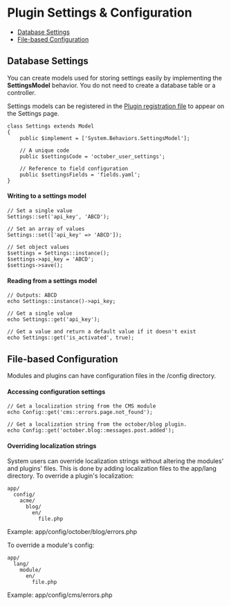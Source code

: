 # Plugin Settings & Configuration

- [Database Settings](#database-settings)
- [File-based Configuration](#file-configuration)



<a name="database-settings"></a>
## Database Settings

You can create models used for storing settings easily by implementing the **SettingsModel** behavior. You do not need to create a database table or a controller.

Settings models can be registered in the [Plugin registration file](http://octobercms.com/docs/plugin/registration#backend-settings) to appear on the Settings page.

    class Settings extends Model
    {
        public $implement = ['System.Behaviors.SettingsModel'];

        // A unique code
        public $settingsCode = 'october_user_settings';

        // Reference to field configuration
        public $settingsFields = 'fields.yaml';
    }

#### Writing to a settings model

    // Set a single value
    Settings::set('api_key', 'ABCD');

    // Set an array of values
    Settings::set(['api_key' => 'ABCD']);

    // Set object values
    $settings = Settings::instance();
    $settings->api_key = 'ABCD';
    $settings->save();

#### Reading from a settings model

    // Outputs: ABCD
    echo Settings::instance()->api_key;

    // Get a single value
    echo Settings::get('api_key');

    // Get a value and return a default value if it doesn't exist
    echo Settings::get('is_activated', true);



<a name="file-configuration"></a>
## File-based Configuration

Modules and plugins can have configuration files in the /config directory.

#### Accessing configuration settings

    // Get a localization string from the CMS module
    echo Config::get('cms::errors.page.not_found');

    // Get a localization string from the october/blog plugin.
    echo Config::get('october.blog::messages.post.added');

#### Overriding localization strings

System users can override localization strings without altering the modules' and plugins' files. This is done by adding localization files to the app/lang directory. To override a plugin's localization:

    app/
      config/
        acme/
          blog/
            en/
              file.php

Example: app/config/october/blog/errors.php

To override a module's config:

    app/
      lang/
        module/
          en/
            file.php

Example: app/config/cms/errors.php
